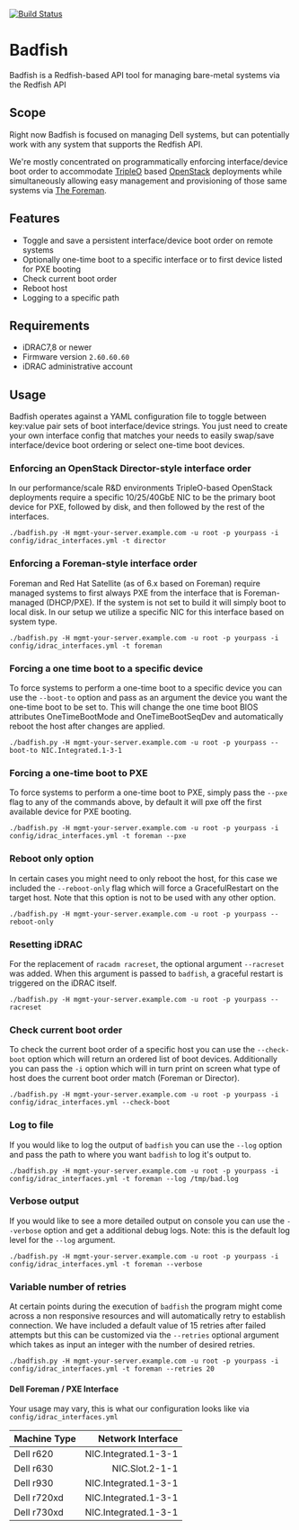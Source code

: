 [![Build Status](https://travis-ci.com/redhat-performance/badfish.svg?branch=master)](https://travis-ci.com/redhat-performance/badfish)

# Badfish
Badfish is a Redfish-based API tool for managing bare-metal systems via the Redfish API

## Scope
Right now Badfish is focused on managing Dell systems, but can potentially work
with any system that supports the Redfish API.  

We're mostly concentrated on programmatically enforcing interface/device boot order to accommodate [TripleO](https://docs.openstack.org/tripleo-docs/latest/) based [OpenStack](https://www.openstack.org/) deployments while simultaneously allowing easy management and provisioning of those same systems via [The Foreman](https://theforeman.org/).

## Features
* Toggle and save a persistent interface/device boot order on remote systems
* Optionally one-time boot to a specific interface or to first device listed for PXE booting
* Check current boot order
* Reboot host
* Logging to a specific path

## Requirements
* iDRAC7,8 or newer
* Firmware version ```2.60.60.60```
* iDRAC administrative account

## Usage
Badfish operates against a YAML configuration file to toggle between key:value pair sets of boot interface/device strings.  You just need to create your own interface config that matches your needs to easily swap/save interface/device boot ordering or select one-time boot devices.

### Enforcing an OpenStack Director-style interface order
In our performance/scale R&D environments TripleO-based OpenStack deployments require a specific 10/25/40GbE NIC to be the primary boot device for PXE, followed by disk, and then followed by the rest of the interfaces.
```
./badfish.py -H mgmt-your-server.example.com -u root -p yourpass -i config/idrac_interfaces.yml -t director
```

### Enforcing a Foreman-style interface order
Foreman and Red Hat Satellite (as of 6.x based on Foreman) require managed systems to first always PXE from the interface that is Foreman-managed (DHCP/PXE).  If the system is not set to build it will simply boot to local disk.  In our setup we utilize a specific NIC for this interface based on system type.

```
./badfish.py -H mgmt-your-server.example.com -u root -p yourpass -i config/idrac_interfaces.yml -t foreman
```

### Forcing a one time boot to a specific device
To force systems to perform a one-time boot to a specific device you can use the ```--boot-to``` option and pass as an argument the device you want the one-time boot to be set to. This will change the one time boot BIOS attributes OneTimeBootMode and OneTimeBootSeqDev and automatically reboot the host after changes are applied. 
```
./badfish.py -H mgmt-your-server.example.com -u root -p yourpass --boot-to NIC.Integrated.1-3-1
```

### Forcing a one-time boot to PXE
To force systems to perform a one-time boot to PXE, simply pass the ```--pxe``` flag to any of the commands above, by default it will pxe off the first available device for PXE booting.
```
./badfish.py -H mgmt-your-server.example.com -u root -p yourpass -i config/idrac_interfaces.yml -t foreman --pxe
```

### Reboot only option
In certain cases you might need to only reboot the host, for this case we included the ```--reboot-only``` flag which will force a GracefulRestart on the target host. Note that this option is not to be used with any other option.
```
./badfish.py -H mgmt-your-server.example.com -u root -p yourpass --reboot-only
```

### Resetting iDRAC
For the replacement of `racadm racreset`, the optional argument `--racreset` was added. When this argument is passed to ```badfish```, a graceful restart is triggered on the iDRAC itself.
```
./badfish.py -H mgmt-your-server.example.com -u root -p yourpass --racreset
```

### Check current boot order
To check the current boot order of a specific host you can use the ```--check-boot``` option which will return an ordered list of boot devices. Additionally you can pass the ```-i``` option which will in turn print on screen what type of host does the current boot order match (Foreman or Director).
```
./badfish.py -H mgmt-your-server.example.com -u root -p yourpass -i config/idrac_interfaces.yml --check-boot
```

### Log to file
If you would like to log the output of ```badfish``` you can use the ```--log``` option and pass the path to where you want ```badfish``` to log it's output to.
```
./badfish.py -H mgmt-your-server.example.com -u root -p yourpass -i config/idrac_interfaces.yml -t foreman --log /tmp/bad.log
```

### Verbose output
If you would like to see a more detailed output on console you can use the ```--verbose``` option and get a additional debug logs. Note: this is the default log level for the ```--log``` argument.
```
./badfish.py -H mgmt-your-server.example.com -u root -p yourpass -i config/idrac_interfaces.yml -t foreman --verbose
```

### Variable number of retries
At certain points during the execution of ```badfish``` the program might come across a non responsive resources and will automatically retry to establish connection. We have included a default value of 15 retries after failed attempts but this can be customized via the ```--retries``` optional argument which takes as input an integer with the number of desired retries.
```
./badfish.py -H mgmt-your-server.example.com -u root -p yourpass -i config/idrac_interfaces.yml -t foreman --retries 20
```

#### Dell Foreman / PXE Interface
Your usage may vary, this is what our configuration looks like via ```config/idrac_interfaces.yml```

| Machine Type | Network Interface      |
| ------------ | ----------------------:|
| Dell r620	   |  NIC.Integrated.1-3-1  |
| Dell r630    |  NIC.Slot.2-1-1        |
| Dell r930    |  NIC.Integrated.1-3-1  |
| Dell r720xd  |  NIC.Integrated.1-3-1  |
| Dell r730xd  |  NIC.Integrated.1-3-1  |
